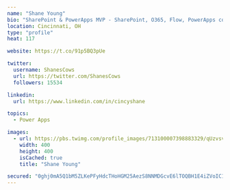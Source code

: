 ```yaml
---
name: "Shane Young"
bio: "SharePoint & PowerApps MVP - SharePoint, O365, Flow, PowerApps consulting? @PowerApps911 | Pure Snark? You found it."
location: Cincinnati, OH
type: "profile"
heat: 117

website: https://t.co/91p5BQ3pUe

twitter:
  username: ShanesCows
  url: https://twitter.com/ShanesCows
  followers: 15534

linkedin:
  url: https://www.linkedin.com/in/cincyshane

topics:
  - Power Apps

images:
  - url: https://pbs.twimg.com/profile_images/713100007398883329/qUzvsvQ3_400x400.jpg
    width: 400
    height: 400
    isCached: true
    title: "Shane Young"

secured: "0ghj0mA5Q1bM5ZLKePFyHdcTHoHGM25AezS8NNMDGcvE6lTOQBH1E4iZVoIC1Mvbluk7TyBQOFRecED6sIJw0NGDD8vLQ+H4xDdVic+553YH8Zc8eUShBTzQOpQESzF7jz80ed0haUPfhtQWv+NQsKGlcXP9gr2dtDp0EVP59mFHk0DScoaKc/fCwiAlw6EVOIlpMo/5j2RSpx+0uZpadyAd0IbZiFWjFYBM5U5ltxcWA9yLhAjlP52i5Nu+5fOmiiTRtrRBNeMNks7bLUo1eKssaHH0x4izC4dEnIzFfy4LNOpxOHhMG21ATbus0m6H4ECtswouXuTJjj83NQfRfhAUg3u5M8OY5WYVHFKwIxmgwN8O32Ab0qqO5iayte5+zOiQmhzRWdiEK7SWf7n//WLsXAKDjvpi9R3jfuwf+48=;8cK/a4MfSjKdy5/C0W+ekg=="
---
```


